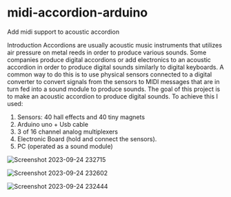 # midi-accordion-arduino
Add midi support to acoustic accordion

Introduction
Accordions are usually acoustic music instruments that utilizes air pressure on metal reeds in order to produce various sounds. Some companies produce digital accordions or add electronics to an acoustic accordion in order to produce digital sounds similarly to digital keyboards. A common way to do this is to use physical sensors connected to a digital converter to convert signals from the sensors to MIDI messages that are in turn fed into a sound module to produce sounds. 
The goal of this project is to make an acoustic accordion to produce digital sounds. To achieve this I used:
1. Sensors: 40 hall effects and 40 tiny magnets
2. Arduino uno + Usb cable
3. 3 of 16 channel analog multiplexers  
4. Electronic Board (hold and connect the sensors).
5. PC (operated as a sound module)


![Screenshot 2023-09-24 232715](https://github.com/AdamLauz/midi-accordion-arduino/assets/2620814/6fc6f0f1-ede1-47ce-afe4-ec00670c1c9f)

![Screenshot 2023-09-24 232602](https://github.com/AdamLauz/midi-accordion-arduino/assets/2620814/3cbc1a69-f123-491e-ab92-fc65c2d3a5c7)

![Screenshot 2023-09-24 232444](https://github.com/AdamLauz/midi-accordion-arduino/assets/2620814/d6f23090-eaee-47b7-9529-96ccfbc28c76)


